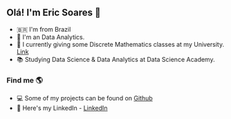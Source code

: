 ## Olá! I'm Eric Soares 👋

- 🇧🇷 I'm from Brazil
- 🔭 I'm an Data Analytics.
- 👯 I currently giving some Discrete Mathematics classes at my University. [Link](https://github.com/soareseric/math)  
- 📚 Studying Data Science & Data Analytics at Data Science Academy.

### Find me 🌎

- 💻 Some of my projects can be found on [Github](https://github.com/soareseric)
- 💼 Here's my LinkedIn - [LinkedIn](https://www.linkedin.com/in/eric-soares-maciel/)
